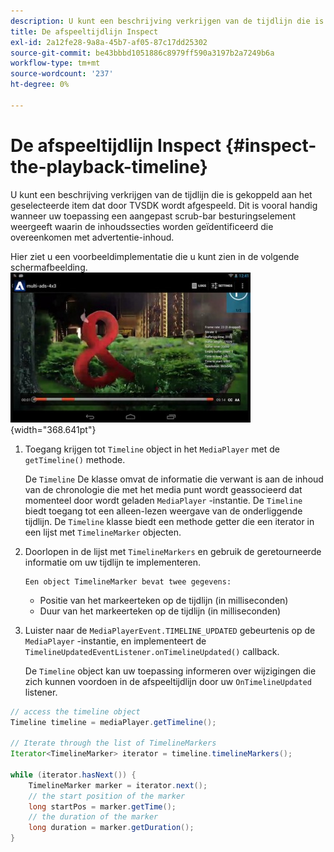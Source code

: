 ```yaml
---
description: U kunt een beschrijving verkrijgen van de tijdlijn die is gekoppeld aan het geselecteerde item dat door TVSDK wordt afgespeeld. Dit is vooral handig wanneer uw toepassing een aangepast scrub-bar besturingselement weergeeft waarin de inhoudssecties worden geïdentificeerd die overeenkomen met advertentie-inhoud.
title: De afspeeltijdlijn Inspect
exl-id: 2a12fe28-9a8a-45b7-af05-87c17dd25302
source-git-commit: be43bbbd1051886c8979ff590a3197b2a7249b6a
workflow-type: tm+mt
source-wordcount: '237'
ht-degree: 0%

---
```


# De afspeeltijdlijn Inspect {#inspect-the-playback-timeline}

U kunt een beschrijving verkrijgen van de tijdlijn die is gekoppeld aan het geselecteerde item dat door TVSDK wordt afgespeeld. Dit is vooral handig wanneer uw toepassing een aangepast scrub-bar besturingselement weergeeft waarin de inhoudssecties worden geïdentificeerd die overeenkomen met advertentie-inhoud.

Hier ziet u een voorbeeldimplementatie die u kunt zien in de volgende schermafbeelding.  ![](assets/inspect-playback.jpg){width="368.641pt"}

1. Toegang krijgen tot `Timeline` object in het `MediaPlayer` met de `getTimeline()` methode.

   De `Timeline` De klasse omvat de informatie die verwant is aan de inhoud van de chronologie die met het media punt wordt geassocieerd dat momenteel door wordt geladen `MediaPlayer` -instantie. De `Timeline` biedt toegang tot een alleen-lezen weergave van de onderliggende tijdlijn. De `Timeline` klasse biedt een methode getter die een iterator in een lijst met `TimelineMarker` objecten.

1. Doorlopen in de lijst met `TimelineMarkers` en gebruik de geretourneerde informatie om uw tijdlijn te implementeren.

       Een object TimelineMarker bevat twee gegevens:
   
   * Positie van het markeerteken op de tijdlijn (in milliseconden)
   * Duur van het markeerteken op de tijdlijn (in milliseconden)

1. Luister naar de `MediaPlayerEvent.TIMELINE_UPDATED` gebeurtenis op de `MediaPlayer` -instantie, en implementeert de `TimelineUpdatedEventListener.onTimelineUpdated()` callback.

   De `Timeline` object kan uw toepassing informeren over wijzigingen die zich kunnen voordoen in de afspeeltijdlijn door uw `OnTimelineUpdated` listener.

```java
// access the timeline object 
Timeline timeline = mediaPlayer.getTimeline(); 
 
// Iterate through the list of TimelineMarkers 
Iterator<TimelineMarker> iterator = timeline.timelineMarkers(); 
 
while (iterator.hasNext()) { 
    TimelineMarker marker = iterator.next(); 
    // the start position of the marker 
    long startPos = marker.getTime(); 
    // the duration of the marker 
    long duration = marker.getDuration(); 
}
```
